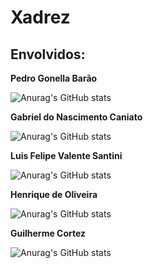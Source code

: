 # Xadrez

## Envolvidos:

**Pedro Gonella Barão**

![Anurag's GitHub stats](https://github-readme-stats.vercel.app/api?username=PedroBarao&show_icons=true&theme=tokyonight)



**Gabriel do Nascimento Caniato**

![Anurag's GitHub stats](https://github-readme-stats.vercel.app/api?username=SrSleepy&show_icons=true&theme=midnight-purple)



**Luis Felipe Valente Santini**

![Anurag's GitHub stats](https://github-readme-stats.vercel.app/api?username=flvSantini&show_icons=true&theme=darcula)


**Henrique de Oliveira**

![Anurag's GitHub stats](https://github-readme-stats.vercel.app/api?username=H8-HenriqueSilva-eng&show_icons=true&theme=github_dark)


**Guilherme Cortez**

![Anurag's GitHub stats](https://github-readme-stats.vercel.app/api?username=Guilherme2006-br&show_icons=true&theme=gotham)
